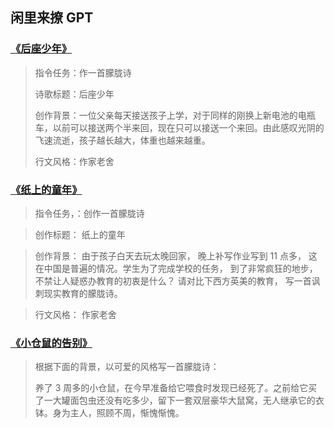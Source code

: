 ## 闲里来撩 GPT

### [《后座少年》](后座少年.md)

> 指令任务：作一首朦胧诗
>
> 诗歌标题：后座少年
>
> 创作背景：一位父亲每天接送孩子上学，对于同样的刚换上新电池的电瓶车，以前可以接送两个半来回，现在只可以接送一个来回。由此感叹光阴的飞速流逝，孩子越长越大，体重也越来越重。
>
> 行文风格：作家老舍

### [《纸上的童年》](纸上的童年.md)

> 指令任务，：创作一首朦胧诗

> 创作标题： 纸上的童年

> 创作背景： 由于孩子白天去玩太晚回家， 晚上补写作业写到 11 点多， 这在中国是普遍的情况。学生为了完成学校的任务， 到了非常疯狂的地步， 不禁让人疑惑办教育的初衷是什么？ 请对比下西方英美的教育， 写一首讽刺现实教育的朦胧诗。

> 行文风格： 作家老舍

### [《小仓鼠的告别》](小仓鼠的告别.md)

> 根据下面的背景，以可爱的风格写一首朦胧诗：
>
> 养了 3 周多的小仓鼠，在今早准备给它喂食时发现已经死了。之前给它买了一大罐面包虫还没有吃多少，留下一套双层豪华大鼠窝，无人继承它的衣钵。身为主人，照顾不周，惭愧惭愧。

